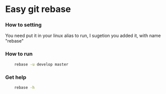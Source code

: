 # Easy git rebase

### How to setting

You need put it in your linux alias to run, I sugetion you added it, with name "rebase"

### How to run

```bash
    rebase -u develop master
```

### Get help

```bash
    rebase -h
```
